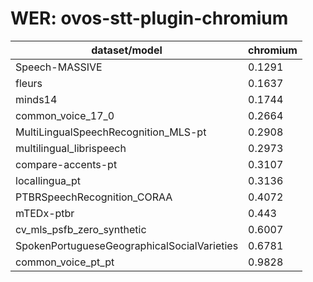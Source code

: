 
# WER: ovos-stt-plugin-chromium
|dataset/model|chromium|
|-|-|
| Speech-MASSIVE | 0.1291 |
| fleurs | 0.1637 |
| minds14 | 0.1744 |
| common_voice_17_0 | 0.2664 |
| MultiLingualSpeechRecognition_MLS-pt | 0.2908 |
| multilingual_librispeech | 0.2973 |
| compare-accents-pt | 0.3107 |
| locallingua_pt | 0.3136 |
| PTBRSpeechRecognition_CORAA | 0.4072 |
| mTEDx-ptbr | 0.443 |
| cv_mls_psfb_zero_synthetic | 0.6007 |
| SpokenPortugueseGeographicalSocialVarieties | 0.6781 |
| common_voice_pt_pt | 0.9828 |